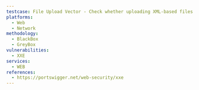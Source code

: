 ```yaml
---
testcase: File Upload Vector - Check whether uploading XML-based files (e.g., SVG, DOCX, PDF, RSS feeds), or XML compressed in archive formats, leads to XXE exploitation when the Web (HTTP/HTTPS) service processes the uploaded content
platforms: 
  - Web
  - Network
methodology: 
  - BlackBox
  - GreyBox
vulnerabilities:
  - XXE
services:
  - WEB
references:
  - https://portswigger.net/web-security/xxe
---
```

